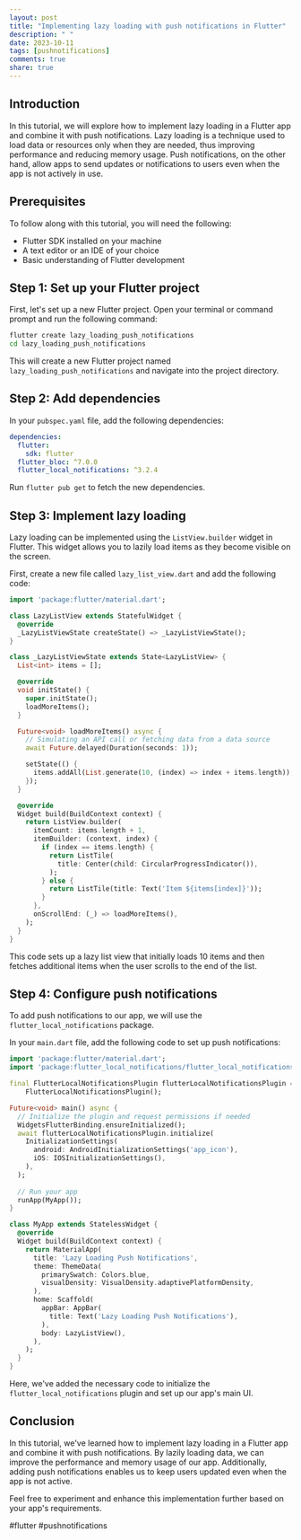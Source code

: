 ```yaml
---
layout: post
title: "Implementing lazy loading with push notifications in Flutter"
description: " "
date: 2023-10-11
tags: [pushnotifications]
comments: true
share: true
---
```


## Introduction

In this tutorial, we will explore how to implement lazy loading in a Flutter app and combine it with push notifications. Lazy loading is a technique used to load data or resources only when they are needed, thus improving performance and reducing memory usage. Push notifications, on the other hand, allow apps to send updates or notifications to users even when the app is not actively in use.

## Prerequisites

To follow along with this tutorial, you will need the following:

- Flutter SDK installed on your machine
- A text editor or an IDE of your choice
- Basic understanding of Flutter development

## Step 1: Set up your Flutter project

First, let's set up a new Flutter project. Open your terminal or command prompt and run the following command:

```bash
flutter create lazy_loading_push_notifications
cd lazy_loading_push_notifications
```

This will create a new Flutter project named `lazy_loading_push_notifications` and navigate into the project directory.

## Step 2: Add dependencies

In your `pubspec.yaml` file, add the following dependencies:

```yaml
dependencies:
  flutter:
    sdk: flutter
  flutter_bloc: ^7.0.0
  flutter_local_notifications: ^3.2.4
```

Run `flutter pub get` to fetch the new dependencies.

## Step 3: Implement lazy loading

Lazy loading can be implemented using the `ListView.builder` widget in Flutter. This widget allows you to lazily load items as they become visible on the screen.

First, create a new file called `lazy_list_view.dart` and add the following code:

```dart
import 'package:flutter/material.dart';

class LazyListView extends StatefulWidget {
  @override
  _LazyListViewState createState() => _LazyListViewState();
}

class _LazyListViewState extends State<LazyListView> {
  List<int> items = [];

  @override
  void initState() {
    super.initState();
    loadMoreItems();
  }

  Future<void> loadMoreItems() async {
    // Simulating an API call or fetching data from a data source
    await Future.delayed(Duration(seconds: 1));

    setState(() {
      items.addAll(List.generate(10, (index) => index + items.length));
    });
  }

  @override
  Widget build(BuildContext context) {
    return ListView.builder(
      itemCount: items.length + 1,
      itemBuilder: (context, index) {
        if (index == items.length) {
          return ListTile(
            title: Center(child: CircularProgressIndicator()),
          );
        } else {
          return ListTile(title: Text('Item ${items[index]}'));
        }
      },
      onScrollEnd: (_) => loadMoreItems(),
    );
  }
}
```

This code sets up a lazy list view that initially loads 10 items and then fetches additional items when the user scrolls to the end of the list.

## Step 4: Configure push notifications

To add push notifications to our app, we will use the `flutter_local_notifications` package.

In your `main.dart` file, add the following code to set up push notifications:

```dart
import 'package:flutter/material.dart';
import 'package:flutter_local_notifications/flutter_local_notifications.dart';

final FlutterLocalNotificationsPlugin flutterLocalNotificationsPlugin =
    FlutterLocalNotificationsPlugin();

Future<void> main() async {
  // Initialize the plugin and request permissions if needed
  WidgetsFlutterBinding.ensureInitialized();
  await flutterLocalNotificationsPlugin.initialize(
    InitializationSettings(
      android: AndroidInitializationSettings('app_icon'),
      iOS: IOSInitializationSettings(),
    ),
  );
  
  // Run your app
  runApp(MyApp());
}

class MyApp extends StatelessWidget {
  @override
  Widget build(BuildContext context) {
    return MaterialApp(
      title: 'Lazy Loading Push Notifications',
      theme: ThemeData(
        primarySwatch: Colors.blue,
        visualDensity: VisualDensity.adaptivePlatformDensity,
      ),
      home: Scaffold(
        appBar: AppBar(
          title: Text('Lazy Loading Push Notifications'),
        ),
        body: LazyListView(),
      ),
    );
  }
}
```

Here, we've added the necessary code to initialize the `flutter_local_notifications` plugin and set up our app's main UI.

## Conclusion

In this tutorial, we've learned how to implement lazy loading in a Flutter app and combine it with push notifications. By lazily loading data, we can improve the performance and memory usage of our app. Additionally, adding push notifications enables us to keep users updated even when the app is not active.

Feel free to experiment and enhance this implementation further based on your app's requirements.

#flutter #pushnotifications